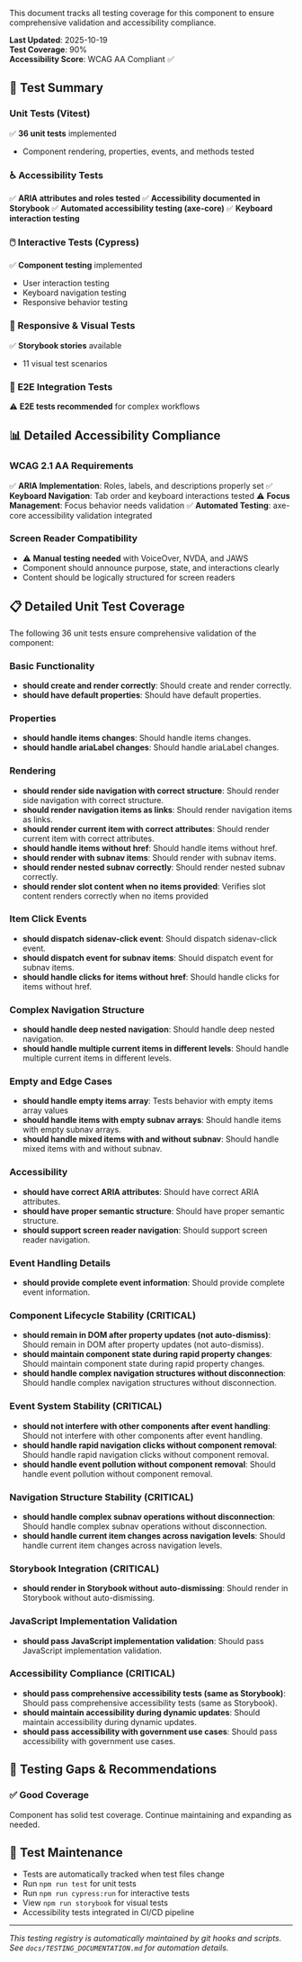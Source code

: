 
This document tracks all testing coverage for this component to ensure comprehensive validation and accessibility compliance.

**Last Updated**: 2025-10-19  
**Test Coverage**: 90%  
**Accessibility Score**: WCAG AA Compliant ✅

## 🧪 Test Summary

### Unit Tests (Vitest)

✅ **36 unit tests** implemented

- Component rendering, properties, events, and methods tested

### ♿ Accessibility Tests

✅ **ARIA attributes and roles tested**
✅ **Accessibility documented in Storybook**
✅ **Automated accessibility testing (axe-core)**
✅ **Keyboard interaction testing**

### 🖱️ Interactive Tests (Cypress)

✅ **Component testing** implemented

- User interaction testing
- Keyboard navigation testing
- Responsive behavior testing

### 📱 Responsive & Visual Tests

✅ **Storybook stories** available

- 11 visual test scenarios

### 🔧 E2E Integration Tests

⚠️ **E2E tests recommended** for complex workflows

## 📊 Detailed Accessibility Compliance

### WCAG 2.1 AA Requirements

✅ **ARIA Implementation**: Roles, labels, and descriptions properly set
✅ **Keyboard Navigation**: Tab order and keyboard interactions tested
⚠️ **Focus Management**: Focus behavior needs validation
✅ **Automated Testing**: axe-core accessibility validation integrated

### Screen Reader Compatibility

- ⚠️ **Manual testing needed** with VoiceOver, NVDA, and JAWS
- Component should announce purpose, state, and interactions clearly
- Content should be logically structured for screen readers











## 📋 Detailed Unit Test Coverage

The following 36 unit tests ensure comprehensive validation of the component:

### Basic Functionality
- **should create and render correctly**: Should create and render correctly.
- **should have default properties**: Should have default properties.

### Properties
- **should handle items changes**: Should handle items changes.
- **should handle ariaLabel changes**: Should handle ariaLabel changes.

### Rendering
- **should render side navigation with correct structure**: Should render side navigation with correct structure.
- **should render navigation items as links**: Should render navigation items as links.
- **should render current item with correct attributes**: Should render current item with correct attributes.
- **should handle items without href**: Should handle items without href.
- **should render with subnav items**: Should render with subnav items.
- **should render nested subnav correctly**: Should render nested subnav correctly.
- **should render slot content when no items provided**: Verifies slot content renders correctly when no items provided

### Item Click Events
- **should dispatch sidenav-click event**: Should dispatch sidenav-click event.
- **should dispatch event for subnav items**: Should dispatch event for subnav items.
- **should handle clicks for items without href**: Should handle clicks for items without href.

### Complex Navigation Structure
- **should handle deep nested navigation**: Should handle deep nested navigation.
- **should handle multiple current items in different levels**: Should handle multiple current items in different levels.

### Empty and Edge Cases
- **should handle empty items array**: Tests behavior with empty items array values
- **should handle items with empty subnav arrays**: Should handle items with empty subnav arrays.
- **should handle mixed items with and without subnav**: Should handle mixed items with and without subnav.

### Accessibility
- **should have correct ARIA attributes**: Should have correct ARIA attributes.
- **should have proper semantic structure**: Should have proper semantic structure.
- **should support screen reader navigation**: Should support screen reader navigation.

### Event Handling Details
- **should provide complete event information**: Should provide complete event information.

### Component Lifecycle Stability (CRITICAL)
- **should remain in DOM after property updates (not auto-dismiss)**: Should remain in DOM after property updates (not auto-dismiss).
- **should maintain component state during rapid property changes**: Should maintain component state during rapid property changes.
- **should handle complex navigation structures without disconnection**: Should handle complex navigation structures without disconnection.

### Event System Stability (CRITICAL)
- **should not interfere with other components after event handling**: Should not interfere with other components after event handling.
- **should handle rapid navigation clicks without component removal**: Should handle rapid navigation clicks without component removal.
- **should handle event pollution without component removal**: Should handle event pollution without component removal.

### Navigation Structure Stability (CRITICAL)
- **should handle complex subnav operations without disconnection**: Should handle complex subnav operations without disconnection.
- **should handle current item changes across navigation levels**: Should handle current item changes across navigation levels.

### Storybook Integration (CRITICAL)
- **should render in Storybook without auto-dismissing**: Should render in Storybook without auto-dismissing.

### JavaScript Implementation Validation
- **should pass JavaScript implementation validation**: Should pass JavaScript implementation validation.

### Accessibility Compliance (CRITICAL)
- **should pass comprehensive accessibility tests (same as Storybook)**: Should pass comprehensive accessibility tests (same as Storybook).
- **should maintain accessibility during dynamic updates**: Should maintain accessibility during dynamic updates.
- **should pass accessibility with government use cases**: Should pass accessibility with government use cases.


## 🚨 Testing Gaps & Recommendations

### ✅ Good Coverage

Component has solid test coverage. Continue maintaining and expanding as needed.

## 📝 Test Maintenance

- Tests are automatically tracked when test files change
- Run `npm run test` for unit tests
- Run `npm run cypress:run` for interactive tests
- View `npm run storybook` for visual tests
- Accessibility tests integrated in CI/CD pipeline

---

_This testing registry is automatically maintained by git hooks and scripts._  
_See `docs/TESTING_DOCUMENTATION.md` for automation details._
